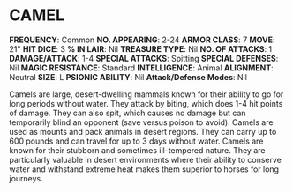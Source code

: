 # CAMEL

**FREQUENCY**: Common
**NO. APPEARING**: 2-24
**ARMOR CLASS**: 7
**MOVE**: 21"
**HIT DICE**: 3
**% IN LAIR**: Nil
**TREASURE TYPE**: Nil
**NO. OF ATTACKS**: 1
**DAMAGE/ATTACK**: 1-4
**SPECIAL ATTACKS**: Spitting
**SPECIAL DEFENSES**: Nil
**MAGIC RESISTANCE**: Standard
**INTELLIGENCE**: Animal
**ALIGNMENT**: Neutral
**SIZE**: L
**PSIONIC ABILITY**: Nil
**Attack/Defense Modes**: Nil

Camels are large, desert-dwelling mammals known for their ability to go for long periods without water. They attack by biting, which does 1-4 hit points of damage. They can also spit, which causes no damage but can temporarily blind an opponent (save versus poison to avoid). Camels are used as mounts and pack animals in desert regions. They can carry up to 600 pounds and can travel for up to 3 days without water. Camels are known for their stubborn and sometimes ill-tempered nature. They are particularly valuable in desert environments where their ability to conserve water and withstand extreme heat makes them superior to horses for long journeys.
